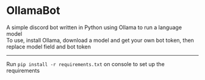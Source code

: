 # OllamaBot  
A simple discord bot written in Python using Ollama to run a language model  
To use, install Ollama, download a model and get your own bot token, then replace model field and bot token

---

Run ```pip install -r requirements.txt``` on console to set up the requirements
